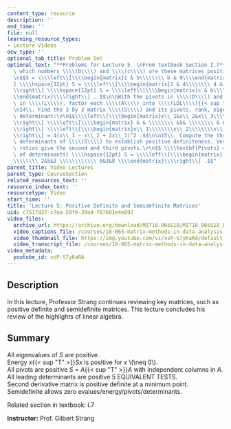 ```yaml
---
content_type: resource
description: ''
end_time: ''
file: null
learning_resource_types:
- Lecture Videos
ocw_type: ''
optional_tab_title: Problem Set
optional_text: "**Problems for Lecture 5  \nFrom textbook Section I.7**\n\n3\\. For\
  \ which numbers \\\\(b\\\\) and \\\\(c\\\\) are these matrices positive definite?\n\
  \n$$S = \\\\left\\[\\\\begin{matrix}1 & b\\\\\\\\ b & 9\\\\end{matrix}\\\\right\\\
  ] \\\\hspace{12pt} S = \\\\left\\[\\\\begin{matrix}2 & 4\\\\\\\\ 4 & c\\\\end{matrix}\\\
  \\right\\] \\\\hspace{12pt} S = \\\\left\\[\\\\begin{matrix}c & b\\\\\\\\ b & c\\\
  \\end{matrix}\\\\right\\] . $$\n\nWith the pivots in \\\\(D\\\\) and multiplier\
  \ in \\\\(L\\\\), factor each \\\\(A\\\\) into \\\\(LDL\\\\){{< sup \"T\" >}}.\n\
  \n14\\. Find the 3 by 3 matrix \\\\(S\\\\) and its pivots, rank, eigenvalues, and\
  \ determinant:\n\n$$\\\\left\\[\\\\begin{matrix}x\\_1&x\\_2&x\\_3\\\\end{matrix}\\\
  \\right\\] \\\\left\\[\\\\begin{matrix} & & \\\\\\\\ &S& \\\\\\\\ & & \\\\end{matrix}\\\
  \\right\\] \\\\left\\[\\\\begin{matrix}x\\_1\\\\\\\\x\\_2\\\\\\\\x\\_3\\\\end{matrix}\\\
  \\right\\] = 4(x\\_1 - x\\_2 + 2x\\_3)^2 .$$\n\n15\\. Compute the three upper left\
  \ determinants of \\\\(S\\\\) to establish positive definiteness. Verify that their\
  \ ratios give the second and third pivots.\n\n$$ \\\\textbf{Pivots} = \\\\textbf{ratios\
  \ of determinants} \\\\hspace{12pt} S = \\\\left\\[\\\\begin{matrix} 2& 2& 0\\\\\
  \\\\\\\\ 2&5&3 \\\\\\\\\\\\ 0&3&8 \\\\end{matrix}\\\\right\\] .$$"
parent_title: Video Lectures
parent_type: CourseSection
related_resources_text: ''
resource_index_text: ''
resourcetype: Video
start_time: ''
title: 'Lecture 5: Positive Definite and Semidefinite Matrices'
uid: c7517d37-c7aa-58f6-39ad-f87b01e4e892
video_files:
  archive_url: https://archive.org/download/MIT18.065S18/MIT18_065S18_Lecture05_300k.mp4
  video_captions_file: /courses/18-065-matrix-methods-in-data-analysis-signal-processing-and-machine-learning-spring-2018/649eb67753ea59e389a8910953bf0b59_xsP-S7yKaRA.vtt
  video_thumbnail_file: https://img.youtube.com/vi/xsP-S7yKaRA/default.jpg
  video_transcript_file: /courses/18-065-matrix-methods-in-data-analysis-signal-processing-and-machine-learning-spring-2018/fdfd63a2ed5a54bd6b927fee250ea7bd_xsP-S7yKaRA.pdf
video_metadata:
  youtube_id: xsP-S7yKaRA
---
```


Description
-----------

In this lecture, Professor Strang continues reviewing key matrices, such as positive definite and semidefinite matrices. This lecture concludes his review of the highlights of linear algebra.

Summary
-------

All eigenvalues of _S_ are positive.  
Energy _x_{{< sup "T" >}}_Sx_ is positive for _x_ \\(\\neq 0\\).  
All pivots are positive _S_ = _A_{{< sup "T" >}}_A_ with independent columns in _A._  
All leading determinants are positive 5 EQUIVALENT TESTS.  
Second derivative matrix is positive definite at a minimum point.  
Semidefinite allows zero evalues/energy/pivots/determinants.

Related section in textbook: I.7

**Instructor:** Prof. Gilbert Strang